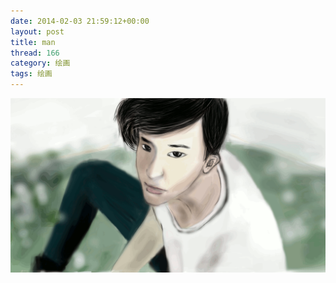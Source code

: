 ```yaml
---
date: 2014-02-03 21:59:12+00:00
layout: post
title: man
thread: 166
category: 绘画
tags: 绘画 
---
```

<div id="draw"><img src="/media/draw/image/2014-02-03.gif"></img></div>
